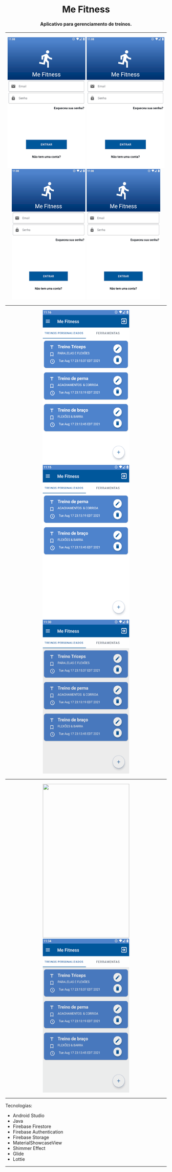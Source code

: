 <h1 align="center">Me Fitness</h1>

<h4 align="center">Aplicativo para gerenciamento de treinos.</h4>

<hr>
<div align="center" >
	<img src="./gifs/cadastro.gif" width="243" height="408" />
	<img src="./gifs/cadastro.gif" width="243" height="408" />
	<img src="./gifs/cadastro.gif" width="230" height="408" />
	<img src="./gifs/cadastro.gif" width="230" height="408" />
</div>
<hr>
<div align="center">
	<img src="./gifs/ferramentas.gif" width="270" height="480" />
	<img src="./gifs/adicionar_treino.gif" width="270" height="480" />
	<img src="./gifs/exercicios.gif" width="270" height="480" />
</div>
<hr>

<div align="center">
	<img src="./gifs/mapss.gif" width="270" height="480" />
	<img src="./gifs/minha_conta.gif" width="270" height="480" />
</div>
<hr>

Tecnologias:
<ul>
  <li>Android Studio</li>
  <li>Java</li>
  <li>Firebase Firestore</li>
  <li>Firebase Authentication</li>
  <li>Firebase Storage</li>
  <li>MaterialShowcaseView</li>
  <li>Shimmer Effect</li>
  <li>Glide</li>
  <li>Lottie</li>
</ul>
<hr>

